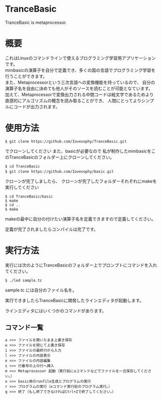 # TranceBasic
TranceBasic is metaprocessor.

# 概要  
これはLinuxのコマンドラインで使えるプログラミング学習用アプリケーションです。  
minibasicの演算子を自分で定義でき、多くの国の言語でプログラミング学習を行うことができます。  
また、Metaprocessorという三次言語への変換機能を持っているので、
自分の演算子名を自由に決めても他人がそのソースを読むことが可能となています。
加えて、Metaprocessorで変換出力される中間コードは絵文字であるためより直感的にアルゴリズムの概念を読み取ることができ、
人間にとってよりシンプルにコードが出力されます。  

# 使用方法

```
$ git clone https://github.com/Iovesophy/TranceBasic.git  

```
でクローンしてください
また、basicが必要なので
私が制作したminibasicをこのTranceBasicのフォルダー上にクローンしてください。  

```
$ cd TranceBasic
$ git clone https://github.com/Iovesophy/basic.git　　

```
クローンが完了しましたら、
クローンが完了したフォルダーそれぞれにmakeを実行してください

```
$ cd TranceBasic/basic
$ make
$ cd ..
$ make

```
makeの最中に自分の付けたい演算子名を定義できますので定義してください。

定義が完了されましたらコンパイルは完了です。

# 実行方法

実行には次のようにTranceBasicのフォルダー上でプロンプトにコマンドを入れてください。

```
$ ./led sample.tc
```

sample.tc には自分のファイル名を。

実行できましたらTranceBasicに開発したラインエディタが起動します。

ラインエディタにはいくつかのコマンドがあります。

## コマンド一覧
```
a >>> ファイルを開いたまま上書き保存
w >>> ファイルを閉じて上書き保存
i >>> ファイルの最終行から入力
l >>> ファイルの内容表示
e >>> ファイルの内容編集
s >>> 行番号の上の行へ挿入
m >>> Metaprocessor 起動（実行前にaコマンドなどでファイルを一旦保存してください。）
o >>> basic用のrunfile生成とプログラムの実行
r >>> プログラムの実行（oコマンド実行前のプログラム実行。）
q >>> 終了（もし終了できなければCtrl+Zで終了してください。）
```







